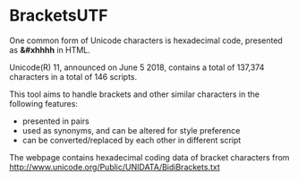 # BracketsUTF
One common form of Unicode characters is hexadecimal code, presented as **&#xhhhh** in HTML.

Unicode(R) 11, announced on June 5 2018, contains a total of 137,374 characters in a total of 146 scripts.

This tool aims to handle brackets and other similar characters in the following features:
* presented in pairs
* used as synonyms, and can be altered for style preference
* can be converted/replaced by each other in different script

The webpage contains hexadecimal coding data of bracket characters from http://www.unicode.org/Public/UNIDATA/BidiBrackets.txt
